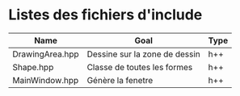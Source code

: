 # Listes des fichiers d'include

|Name|Goal|Type|
|-|-|-|
|DrawingArea.hpp|Dessine sur la zone de dessin|h++|
|Shape.hpp|Classe de toutes les formes|h++|
|MainWindow.hpp|Génère la fenetre|h++|